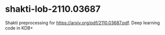 # shakti-lob-2110.03687
Shakti preprocessing for https://arxiv.org/pdf/2110.03687.pdf. Deep learning code in KDB+
